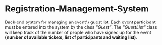 # Registration-Management-System

Back-end system for managing an event's guest list. Each event participant must be entered into the system by the class *"Guest”*. The *"GuestList"* class will keep track of the number of people who have signed up for the event **(number of available tickets, list of participants and waiting list)**.
